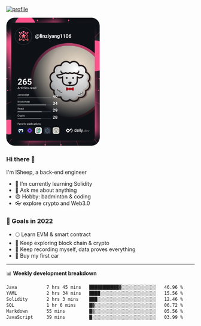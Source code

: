 [![profile](http://img.codelin.xyz/hello-im-isheep.svg)](https://www.calligrapher.ai/)

<a href="https://app.daily.dev/linziyang1106"><img src="/devcard.png" width="250" alt="ISheep's Dev Card"/></a>

### Hi there 🐏

I'm ISheep, a back-end engineer

- 🔭 I’m currently learning Solidity
- 💬 Ask me about anything
- 😄 Hobby: badminton & coding
- 👓 explore crypto and Web3.0

### 🚀 Goals in 2022
+ 🌕 Learn EVM & smart contract
+ 🤔 Keep exploring block chain & crypto
+ 🐏 Keep recording myself, data proves everything
+ 🚗 Buy my first car

-------

📊 **Weekly development breakdown**
<!--START_SECTION:waka-->

```text
Java           7 hrs 45 mins   ███████████▓░░░░░░░░░░░░░   46.96 %
YAML           2 hrs 34 mins   ████░░░░░░░░░░░░░░░░░░░░░   15.56 %
Solidity       2 hrs 3 mins    ███░░░░░░░░░░░░░░░░░░░░░░   12.46 %
SQL            1 hr 6 mins     █▓░░░░░░░░░░░░░░░░░░░░░░░   06.72 %
Markdown       55 mins         █▒░░░░░░░░░░░░░░░░░░░░░░░   05.56 %
JavaScript     39 mins         █░░░░░░░░░░░░░░░░░░░░░░░░   03.99 %
```

<!--END_SECTION:waka-->
